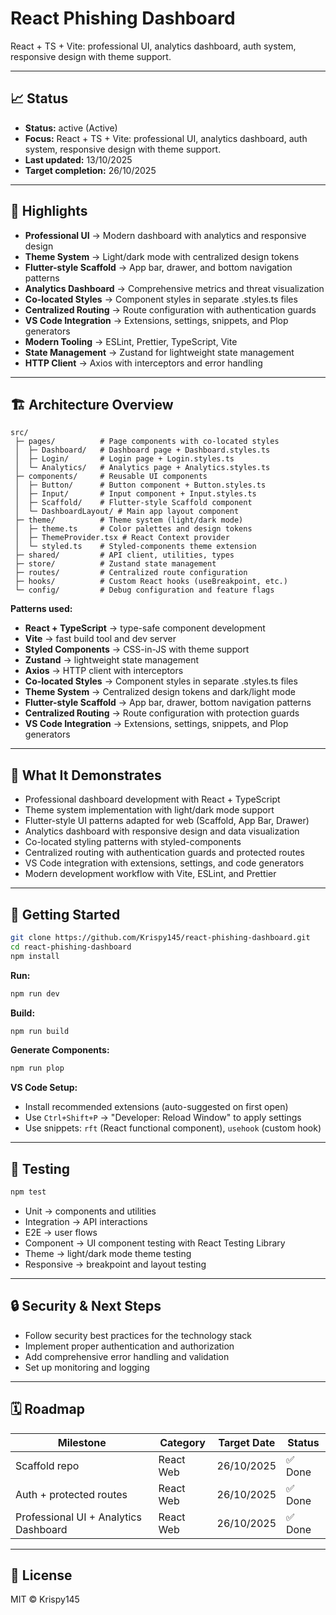 # React Phishing Dashboard

React + TS + Vite: professional UI, analytics dashboard, auth system, responsive design with theme support.

---

## 📈 Status

- **Status:** active (Active)
- **Focus:** React + TS + Vite: professional UI, analytics dashboard, auth system, responsive design with theme support.
- **Last updated:** 13/10/2025
- **Target completion:** 26/10/2025

---

## 🔑 Highlights

- **Professional UI** → Modern dashboard with analytics and responsive design
- **Theme System** → Light/dark mode with centralized design tokens
- **Flutter-style Scaffold** → App bar, drawer, and bottom navigation patterns
- **Analytics Dashboard** → Comprehensive metrics and threat visualization
- **Co-located Styles** → Component styles in separate .styles.ts files
- **Centralized Routing** → Route configuration with authentication guards
- **VS Code Integration** → Extensions, settings, snippets, and Plop generators
- **Modern Tooling** → ESLint, Prettier, TypeScript, Vite
- **State Management** → Zustand for lightweight state management
- **HTTP Client** → Axios with interceptors and error handling

---

## 🏗 Architecture Overview

```
src/
 ├─ pages/          # Page components with co-located styles
 │  ├─ Dashboard/   # Dashboard page + Dashboard.styles.ts
 │  ├─ Login/       # Login page + Login.styles.ts
 │  └─ Analytics/   # Analytics page + Analytics.styles.ts
 ├─ components/     # Reusable UI components
 │  ├─ Button/      # Button component + Button.styles.ts
 │  ├─ Input/       # Input component + Input.styles.ts
 │  ├─ Scaffold/    # Flutter-style Scaffold component
 │  └─ DashboardLayout/ # Main app layout component
 ├─ theme/          # Theme system (light/dark mode)
 │  ├─ theme.ts     # Color palettes and design tokens
 │  ├─ ThemeProvider.tsx # React Context provider
 │  └─ styled.ts    # Styled-components theme extension
 ├─ shared/         # API client, utilities, types
 ├─ store/          # Zustand state management
 ├─ routes/         # Centralized route configuration
 ├─ hooks/          # Custom React hooks (useBreakpoint, etc.)
 └─ config/         # Debug configuration and feature flags
```

**Patterns used:**

- **React + TypeScript** → type-safe component development
- **Vite** → fast build tool and dev server
- **Styled Components** → CSS-in-JS with theme support
- **Zustand** → lightweight state management
- **Axios** → HTTP client with interceptors
- **Co-located Styles** → Component styles in separate .styles.ts files
- **Theme System** → Centralized design tokens and dark/light mode
- **Flutter-style Scaffold** → App bar, drawer, bottom navigation patterns
- **Centralized Routing** → Route configuration with protection guards
- **VS Code Integration** → Extensions, settings, snippets, and Plop generators

---

## 📱 What It Demonstrates

- Professional dashboard development with React + TypeScript
- Theme system implementation with light/dark mode support
- Flutter-style UI patterns adapted for web (Scaffold, App Bar, Drawer)
- Analytics dashboard with responsive design and data visualization
- Co-located styling patterns with styled-components
- Centralized routing with authentication guards and protected routes
- VS Code integration with extensions, settings, and code generators
- Modern development workflow with Vite, ESLint, and Prettier

---

## 🚀 Getting Started

```bash
git clone https://github.com/Krispy145/react-phishing-dashboard.git
cd react-phishing-dashboard
npm install
```

**Run:**
```bash
npm run dev
```

**Build:**
```bash
npm run build
```

**Generate Components:**
```bash
npm run plop
```

**VS Code Setup:**
- Install recommended extensions (auto-suggested on first open)
- Use `Ctrl+Shift+P` → "Developer: Reload Window" to apply settings
- Use snippets: `rft` (React functional component), `usehook` (custom hook)

---

## 🧪 Testing

```bash
npm test
```

- Unit → components and utilities
- Integration → API interactions
- E2E → user flows
- Component → UI component testing with React Testing Library
- Theme → light/dark mode theme testing
- Responsive → breakpoint and layout testing

---

## 🔒 Security & Next Steps

- Follow security best practices for the technology stack
- Implement proper authentication and authorization
- Add comprehensive error handling and validation
- Set up monitoring and logging

---

## 🗓 Roadmap

| Milestone                    | Category              | Target Date | Status     |
| ---------------------------- | --------------------- | ----------- | ---------- |
| Scaffold repo | React Web | 26/10/2025 | ✅ Done |
| Auth + protected routes | React Web | 26/10/2025 | ✅ Done |
| Professional UI + Analytics Dashboard | React Web | 26/10/2025 | ✅ Done |


---

## 📄 License

MIT © Krispy145